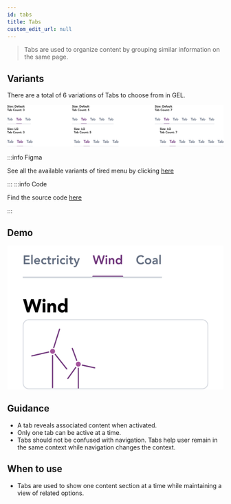 ```yaml
---
id: tabs
title: Tabs
custom_edit_url: null
---
```


> Tabs are used to organize content by grouping similar information on the same page.

## Variants

There are a total of 6 variations of Tabs to choose from in GEL.

![Tab types](img/tab-types.svg)

:::info Figma

See all the available variants of tired menu by clicking [here](https://www.figma.com/file/kzLxtqv6YGL0wotiqzgEo4/GEL-UI-Doc?node-id=2%3A35060)

:::
:::info Code

Find the source code [here](https://primefaces.org/primevue/tabmenu)

:::

## Demo

![Tab demo](img/tab-demo.svg)

## Guidance

* A tab reveals associated content when activated.
* Only one tab can be active at a time.
* Tabs should not be confused with navigation. Tabs help user remain in the same context while navigation changes the context.

## When to use

* Tabs are used to show one content section at a time while maintaining a view of related options.